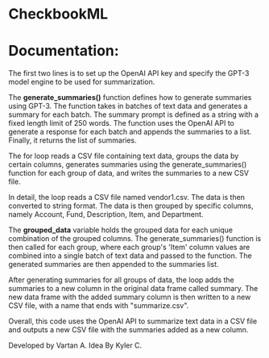 # CheckbookML




# Documentation: 
The first two lines is to set up the OpenAI API key and specify the GPT-3 model engine to be used for summarization.

The **generate_summaries()** function defines how to generate summaries using GPT-3. The function takes in batches of text data and generates a summary for each batch. The summary prompt is defined as a string with a fixed length limit of 250 words. The function uses the OpenAI API to generate a response for each batch and appends the summaries to a list. Finally, it returns the list of summaries.

The for loop reads a CSV file containing text data, groups the data by certain columns, generates summaries using the generate_summaries() function for each group of data, and writes the summaries to a new CSV file.

In detail, the loop reads a CSV file named vendor1.csv. The data is then converted to string format. The data is then grouped by specific columns, namely Account, Fund, Description, Item, and Department.

The **grouped_data** variable holds the grouped data for each unique combination of the grouped columns. The generate_summaries() function is then called for each group, where each group's 'Item' column values are combined into a single batch of text data and passed to the function. The generated summaries are then appended to the summaries list.

After generating summaries for all groups of data, the loop adds the summaries to a new column in the original data frame called summary. The new data frame with the added summary column is then written to a new CSV file, with a name that ends with "summarize.csv".

Overall, this code uses the OpenAI API to summarize text data in a CSV file and outputs a new CSV file with the summaries added as a new column.


Developed by Vartan A. 
Idea By Kyler C. 
